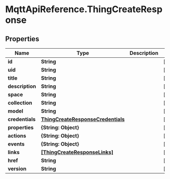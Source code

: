 # MqttApiReference.ThingCreateResponse

## Properties

Name | Type | Description | Notes
------------ | ------------- | ------------- | -------------
**id** | **String** |  | [optional] 
**uid** | **String** |  | [optional] 
**title** | **String** |  | [optional] 
**description** | **String** |  | [optional] 
**space** | **String** |  | [optional] 
**collection** | **String** |  | [optional] 
**model** | **String** |  | [optional] 
**credentials** | [**ThingCreateResponseCredentials**](ThingCreateResponseCredentials.md) |  | [optional] 
**properties** | **{String: Object}** |  | [optional] 
**actions** | **{String: Object}** |  | [optional] 
**events** | **{String: Object}** |  | [optional] 
**links** | [**[ThingCreateResponseLinks]**](ThingCreateResponseLinks.md) |  | [optional] 
**href** | **String** |  | [optional] 
**version** | **String** |  | [optional] 


